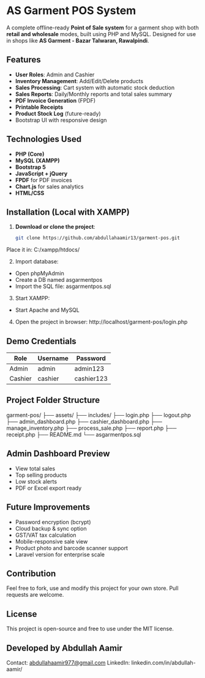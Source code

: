 # AS Garment POS System

A complete offline-ready **Point of Sale system** for a garment shop with both **retail and wholesale** modes, built using PHP and MySQL. Designed for use in shops like **AS Garment - Bazar Talwaran, Rawalpindi**.

## Features

- **User Roles**: Admin and Cashier
- **Inventory Management**: Add/Edit/Delete products
- **Sales Processing**: Cart system with automatic stock deduction
- **Sales Reports**: Daily/Monthly reports and total sales summary
- **PDF Invoice Generation** (FPDF)
- **Printable Receipts**
- **Product Stock Log** (future-ready)
- Bootstrap UI with responsive design

## Technologies Used

- **PHP (Core)**
- **MySQL (XAMPP)**
- **Bootstrap 5**
- **JavaScript + jQuery**
- **FPDF** for PDF invoices
- **Chart.js** for sales analytics
- **HTML/CSS**

## Installation (Local with XAMPP)

1. **Download or clone the project**:
   ```bash
   git clone https://github.com/abdullahaamir13/garment-pos.git
   ```

Place it in: C:/xampp/htdocs/

2. Import database:
- Open phpMyAdmin
- Create a DB named asgarmentpos
- Import the SQL file: asgarmentpos.sql

3. Start XAMPP:
- Start Apache and MySQL

4. Open the project in browser:
http://localhost/garment-pos/login.php

## Demo Credentials
| Role    | Username | Password     |
|---------|----------|--------------|
| Admin   | admin    | admin123     |
| Cashier | cashier  | cashier123   |

## Project Folder Structure

garment-pos/
├── assets/
├── includes/
├── login.php
├── logout.php
├── admin_dashboard.php
├── cashier_dashboard.php
├── manage_inventory.php
├── process_sale.php
├── report.php
├── receipt.php
├── README.md
└── asgarmentpos.sql

## Admin Dashboard Preview
- View total sales
- Top selling products
- Low stock alerts
- PDF or Excel export ready

## Future Improvements
- Password encryption (bcrypt)
- Cloud backup & sync option
- GST/VAT tax calculation
- Mobile-responsive sale view
- Product photo and barcode scanner support
- Laravel version for enterprise scale

## Contribution
Feel free to fork, use and modify this project for your own store.
Pull requests are welcome.

## License
This project is open-source and free to use under the MIT license.

## Developed by Abdullah Aamir
   Contact: abdullahaamir977@gmail.com
   LinkedIn: linkedin.com/in/abdullah-aamir/
